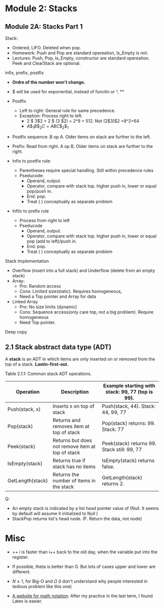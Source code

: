 # Module 2: Stacks

## Module 2A: Stacks Part 1

Stack: 

- Ordered, LIFO. Deleted when pop. 
- Homework: Push and Pop are standard opereation, Is_Empty is not. 
- Lectures: Push, Pop, Is_Empty, constructor are standard opereation. Peek and ClearStack are optional. 

infix, prefix, postfix

- **Ordre of the number won't change.** 
- $ will be used for exponential, instead of functin or ^, **
- Postfix
  - Left to right: General rule for same precedence.
  - Exception: Process right to left. 
    - 2 \$ 3\$2 = 2 \$ (3 \$2) = 2^9 = 512. Not (2\$3)\$2 =8^2=64
    - $A \$_1B\$_2C = ABC\$_2\$_1$
- Postfix sequence: B op A. Older items on stack are further to the left. 
- Prefix: Read from right. A op B. Older items on stack are further to the right. 
- Infix to postfix rule: 
  - Parentheses require special handling. Still within precedence rules
  - Pseducode:
    - Operand, output. 
    - Operator, compare with stack top. higher push in, lower or equal pop/push in. 
    - End: pop. 
    - Treat ( ) conceptually as separate problem

- Inflix to prefix rule
  - Process from right to left
  - Pseducode
    - Operand, output. 
    - Operator, compare with stack top. higher push in, lower or equal pop (add to left)/push in. 
    - End: pop. 
    - Treat ( ) conceptually as separate problem

Stack Implementation

- Overflow (insert into a full stack) and Underflow (delete from an empty stack)
- Array: 
  - Pro: Random access
  - Cons: Limited size(static). Requires homogeneous, 
  - Need a Top pointer and Array for data
- Linked Array
  - Pro: No size limits (dynamic)
  - Cons: Sequence access(only care top, not a big problem). Require homogeneous
  - Need Top pointer. 

Deep copy

##  2.1 Stack abstract data type (ADT)

A **stack** is an ADT in which items are only inserted on or removed from the top of a stack. **Lastin-first-out.** 

Table 2.1.1: Common stack ADT operations.

| Operation        | Description                                      | Example starting with stack: 99, 77 (top is 99). |
| ---------------- | ------------------------------------------------ | ------------------------------------------------ |
| Push(stack, x)   | Inserts x on top of stack                        | Push(stack, 44). Stack: 44, 99, 77               |
| Pop(stack)       | Returns and removes item at top of stack         | Pop(stack) returns: 99. Stack: 77                |
| Peek(stack)      | Returns but does not remove item at top of stack | Peek(stack) returns 99. Stack still: 99, 77      |
| IsEmpty(stack)   | Returns true if stack has no items               | IsEmpty(stack) returns false.                    |
| GetLength(stack) | Returns the number of items in the stack         | GetLength(stack) returns 2.                      |

Q:

- An empty stack is indicated by a list head pointer value of (Null. It seems by default will assume it initialized to Null )
- StackPop returns list's head node. (F. Return the data, not node)

# Misc

- ++ i is faster than i++ back to the old day, when the variable put into the register. 

- If possible, theta is better than O. But lots of cases upper and lower are different. 
- $N \ge 1$, for Big-O and $\Omega$ (I don't  understand why people interested in tedious problem like this one)
- [A website for math notation](https://plantuml.com/ascii-math): After my practice in the last term, I found Latex is easier. 


